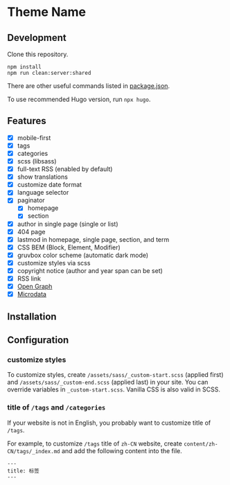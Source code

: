 # Theme Name

## Development

Clone this repository.

```
npm install
npm run clean:server:shared
```

There are other useful commands listed in [package.json](package.json).

To use recommended Hugo version, run `npx hugo`.

## Features

- [x] mobile-first
- [x] tags
- [x] categories
- [x] scss (libsass)
- [x] full-text RSS (enabled by default)
- [x] show translations
- [x] customize date format
- [x] language selector
- [x] paginator
    - [x] homepage
    - [x] section
- [x] author in single page (single or list)
- [x] 404 page
- [x] lastmod in homepage, single page, section, and term
- [x] CSS BEM (Block, Element, Modifier)
- [x] gruvbox color scheme (automatic dark mode)
- [x] customize styles via scss
- [x] copyright notice (author and year span can be set)
- [x] RSS link
- [x] [Open Graph](https://ogp.me/)
- [x] [Microdata](https://developer.mozilla.org/en-US/docs/Web/HTML/Microdata)

## Installation

## Configuration

### customize styles

To customize styles, create `/assets/sass/_custom-start.scss` (applied first) and `/assets/sass/_custom-end.scss` (applied last) in your site. You can override variables in `_custom-start.scss`. Vanilla CSS is also valid in SCSS.

### title of `/tags` and `/categories`

If your website is not in English, you probably want to customize title of `/tags`.

For example, to customize `/tags` title of `zh-CN` website, create `content/zh-CN/tags/_index.md` and add the following content into the file.

```
---
title: 标签
---
```
